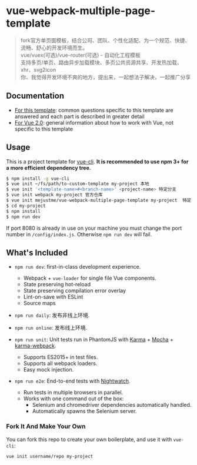 # vue-webpack-multiple-page-template

> fork官方单页面模板，结合公司、团队、个性化适配、为一个规范、快捷、流畅、舒心的开发环境而生。<br/>
> vue/vuex(可选)/vue-router(可选) - 自动化工程模板 <br/>
> 支持多页/单页、路由异步加载模块、多页公共资源共享、开发热加载、xhr、svg2icon<br/>
> 你、我觉得开发环境不爽的地方，提出来，一起想法子解决，一起推广分享<br/>

## Documentation

- [For this template](http://vuejs-templates.github.io/webpack): common questions specific to this template are answered and each part is described in greater detail
- [For Vue 2.0](http://vuejs.org/guide/): general information about how to work with Vue, not specific to this template

## Usage

This is a project template for [vue-cli](https://github.com/vuejs/vue-cli). **It is recommended to use npm 3+ for a more efficient dependency tree.**

``` bash
$ npm install -g vue-cli
$ vue init ~/fs/path/to-custom-template my-project 本地
$ vue init '<template-name>#<branch-name>' <project-name> 特定分支
$ vue init webpack my-project 官方仓库
$ vue init mejustme/vue-webpack-multiple-page-template my-project  特定人github仓库
$ cd my-project
$ npm install
$ npm run dev
```

If port 8080 is already in use on your machine you must change the port number in `/config/index.js`. Otherwise `npm run dev` will fail.

## What's Included

- `npm run dev`: first-in-class development experience.
  - Webpack + `vue-loader` for single file Vue components.
  - State preserving hot-reload
  - State preserving compilation error overlay
  - Lint-on-save with ESLint
  - Source maps

- `npm run daily`: 发布非线上环境.
- `npm run online`: 发布线上环境.

- `npm run unit`: Unit tests run in PhantomJS with [Karma](http://karma-runner.github.io/0.13/index.html) + [Mocha](http://mochajs.org/) + [karma-webpack](https://github.com/webpack/karma-webpack).
  - Supports ES2015+ in test files.
  - Supports all webpack loaders.
  - Easy mock injection.

- `npm run e2e`: End-to-end tests with [Nightwatch](http://nightwatchjs.org/).
  - Run tests in multiple browsers in parallel.
  - Works with one command out of the box:
    - Selenium and chromedriver dependencies automatically handled.
    - Automatically spawns the Selenium server.

### Fork It And Make Your Own

You can fork this repo to create your own boilerplate, and use it with `vue-cli`:

``` bash
vue init username/repo my-project
```
